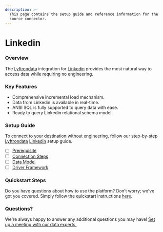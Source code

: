 ```yaml
---
description: >-
  This page contains the setup guide and reference information for the Linkedin
  source connector.
---
```


# Linkedin

### Overview

The [Lyftrondata](https://www.lyftrondata.com/) integration for [Linkedin](None/) provides the most natural way to access data while requiring no engineering.

### Key Features

* Comprehensive incremental load mechanism.
* Data from Linkedin is available in real-time.
* ANSI SQL is fully supported to query data with ease.
* Ready to query Linkedin relational schema model.

### Setup Guide

To connect to your destination without engineering, follow our step-by-step [Lyftrondata](https://www.lyftrondata.com/) [Linkedin](None/) setup guide.

* [ ] [Prerequisite](prerequisite.md)
* [ ] [Connection Steps](connection-steps.md)
* [ ] [Data Model](data-model/erd.md)
* [ ] [Driver Framework](driver-framework/)

### Quickstart Steps

Do you have questions about how to use the platform? Don't worry; we've got you covered. Simply follow the quickstart instructions [here](../../).

### Questions? <a href="#questions" id="questions"></a>

We're always happy to answer any additional questions you may have! [Set up a meeting with our data experts.](https://www.lyftrondata.com/book-a-meeting/)
